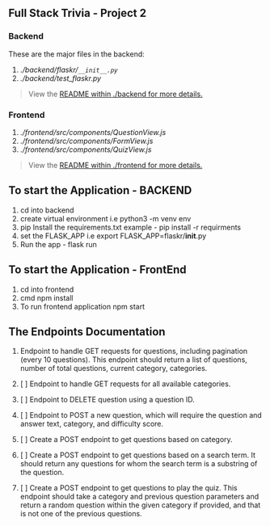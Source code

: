 ## Full Stack Trivia - Project 2 

### Backend
These are the major files in the backend:
1. *./backend/flaskr/`__init__.py`*
2. *./backend/test_flaskr.py*
>View the [README within ./backend for more details.](./frontend/README.md)

### Frontend
1. *./frontend/src/components/QuestionView.js*
2. *./frontend/src/components/FormView.js*
3. *./frontend/src/components/QuizView.js*
>View the [README within ./frontend for more details.](./frontend/README.md)

##  To start the Application - BACKEND
1. cd into backend
2. create virtual environment i.e python3 -m venv env
3. pip Install the requirements.txt example -  pip install -r requirments
4. set the FLASK_APP i.e export FLASK_APP=flaskr/__init__.py
5. Run the app - flask run

##  To start the Application - FrontEnd
1. cd into frontend
2. cmd npm install
3. To run frontend application npm start


## The Endpoints Documentation

1. Endpoint to handle GET requests for questions, including pagination (every 10 questions). This endpoint should return a list of questions, number of total questions, current category, categories.

2. [ ] Endpoint to handle GET requests for all available categories.

3. [ ] Endpoint to DELETE question using a question ID.

4. [ ] Endpoint to POST a new question, which will require the question and answer text, category, and difficulty score.

5. [ ] Create a POST endpoint to get questions based on category.

6. [ ] Create a POST endpoint to get questions based on a search term. It should return any questions for whom the search term is a substring of the question.

7. [ ] Create a POST endpoint to get questions to play the quiz. This endpoint should take a category and previous question parameters and return a random question within the given category if provided, and that is not one of the previous questions.
